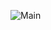 ![Main](https://github.com/AykutAcarer/Bot3_TheAutomationChallange/assets/73072352/3768ea6c-8139-4ce6-b667-b08f17527648)
